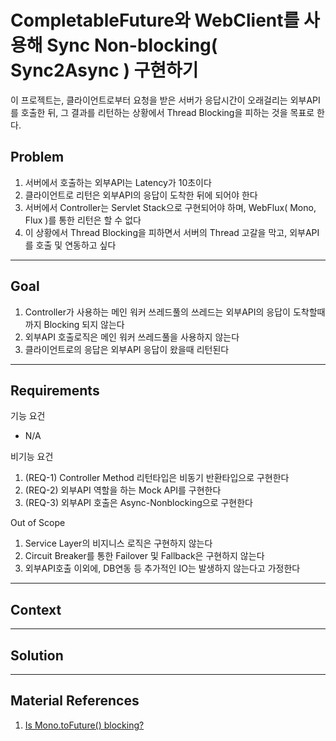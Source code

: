 # CompletableFuture와 WebClient를 사용해 Sync Non-blocking( Sync2Async ) 구현하기
이 프로젝트는, 클라이언트로부터 요청을 받은 서버가 응답시간이 오래걸리는 외부API를 호출한 뒤, 그 결과를 리턴하는 상황에서 Thread Blocking을 피하는 것을 목표로 한다.

## Problem
1. 서버에서 호출하는 외부API는 Latency가 10초이다
1. 클라이언트로 리턴은 외부API의 응답이 도착한 뒤에 되어야 한다
1. 서버에서 Controller는 Servlet Stack으로 구현되어야 하며, WebFlux( Mono, Flux )를 통한 리턴은 할 수 없다
1. 이 상황에서 Thread Blocking을 피하면서 서버의 Thread 고갈을 막고, 외부API를 호출 및 연동하고 싶다

---

## Goal
1. Controller가 사용하는 메인 워커 쓰레드풀의 쓰레드는 외부API의 응답이 도착할때까지 Blocking 되지 않는다
2. 외부API 호출로직은 메인 워커 쓰레드풀을 사용하지 않는다
3. 클라이언트로의 응답은 외부API 응답이 왔을때 리턴된다

---

## Requirements
기능 요건
- N/A

비기능 요건
1. (REQ-1) Controller Method 리턴타입은 비동기 반환타입으로 구현한다
2. (REQ-2) 외부API 역할을 하는 Mock API를 구현한다
3. (REQ-3) 외부API 호출은 Async-Nonblocking으로 구현한다

Out of Scope
1. Service Layer의 비지니스 로직은 구현하지 않는다
2. Circuit Breaker를 통한 Failover 및 Fallback은 구현하지 않는다
3. 외부API호출 이외에, DB연동 등 추가적인 IO는 발생하지 않는다고 가정한다


---

## Context

---

## Solution

---

## Material References
1. [Is Mono.toFuture() blocking?](https://stackoverflow.com/questions/58504527/is-mono-tofuture-blocking)
